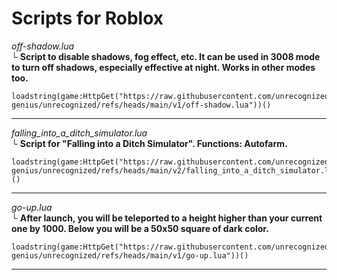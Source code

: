 # Scripts for Roblox
*off-shadow.lua*  
└ **Script to disable shadows, fog effect, etc. It can be used in 3008 mode to turn off shadows, especially effective at night. Works in other modes too.**
```
loadstring(game:HttpGet("https://raw.githubusercontent.com/unrecognized-genius/unrecognized/refs/heads/main/v1/off-shadow.lua"))()
```
***
*falling_into_a_ditch_simulator.lua*  
└ **Script for "Falling into a Ditch Simulator". Functions: Autofarm.**
```
loadstring(game:HttpGet("https://raw.githubusercontent.com/unrecognized-genius/unrecognized/refs/heads/main/v2/falling_into_a_ditch_simulator.lua"))()
```
***
*go-up.lua*  
└ **After launch, you will be teleported to a height higher than your current one by 1000. Below you will be a 50x50 square of dark color.**
```
loadstring(game:HttpGet("https://raw.githubusercontent.com/unrecognized-genius/unrecognized/refs/heads/main/v1/go-up.lua"))()
```
***
